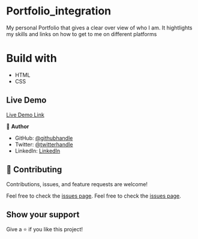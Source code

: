 # Portfolio_integration 
 
My personal Portfolio that gives a clear over view of who I am. It hightlights my skills and links on how to get to me on different platforms  

# Build with 
 - HTML 
 - CSS

## Live Demo

[Live Demo Link](https://sirriryisa.github.io/Portolio_mobile_view/#)


👤 **Author**
- GitHub: [@githubhandle](https://github.com/SirriRyisa)
- Twitter: [@twitterhandle](https://twitter.com/N_Ryisa)
- LinkedIn: [LinkedIn](https://www.linkedin.com/in/ryisa-sirri-ngwa-a30013202)


## 🤝 Contributing

Contributions, issues, and feature requests are welcome!

Feel free to check the [issues page](issues/).
Feel free to check the [issues page](../../issues/).

## Show your support

 Give a ⭐️ if you like this project!
